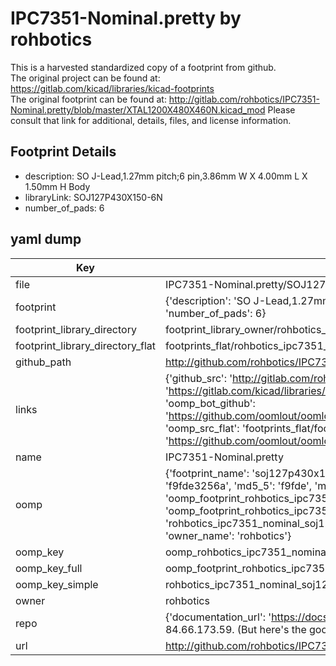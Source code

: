# IPC7351-Nominal.pretty by rohbotics  
This is a harvested standardized copy of a footprint from github.  
The original project can be found at:  
https://gitlab.com/kicad/libraries/kicad-footprints  
The original footprint can be found at:
http://gitlab.com/rohbotics/IPC7351-Nominal.pretty/blob/master/XTAL1200X480X460N.kicad_mod
Please consult that link for additional, details, files, and license information.  
## Footprint Details
* description: SO J-Lead,1.27mm pitch;6 pin,3.86mm W X 4.00mm L X 1.50mm H Body  
* libraryLink: SOJ127P430X150-6N  
* number_of_pads: 6  
## yaml dump  
| Key | Value |  
| --- | --- |  
| file | IPC7351-Nominal.pretty/SOJ127P430X150-6N.kicad_mod |  
| footprint | {'description': 'SO J-Lead,1.27mm pitch;6 pin,3.86mm W X 4.00mm L X 1.50mm H Body', 'libraryLink': 'SOJ127P430X150-6N', 'number_of_pads': 6} |  
| footprint_library_directory | footprint_library_owner/rohbotics_IPC7351-Nominal.pretty |  
| footprint_library_directory_flat | footprints_flat/rohbotics_ipc7351_nominal_soj127p430x150_6n/working |  
| github_path | http://github.com/rohbotics/IPC7351-Nominal.pretty/blob/master/SOJ127P430X150-6N.kicad_mod |  
| links | {'github_src': 'http://gitlab.com/rohbotics/IPC7351-Nominal.pretty/blob/master/XTAL1200X480X460N.kicad_mod', 'github_src_repo': 'https://gitlab.com/kicad/libraries/kicad-footprints', 'oomp_bot': 'footprints/rohbotics_ipc7351_nominal_soj127p430x150_6n/working', 'oomp_bot_github': 'https://github.com/oomlout/oomlout_oomp_footprint_bot/tree/main/footprints/rohbotics_ipc7351_nominal_soj127p430x150_6n/working', 'oomp_src_flat': 'footprints_flat/footprints_flat/rohbotics_ipc7351_nominal_soj127p430x150_6n/working', 'oomp_src_flat_github': 'https://github.com/oomlout/oomlout_oomp_footprint_src/tree/main/footprints_flat/rohbotics_ipc7351_nominal_soj127p430x150_6n/working'} |  
| name | IPC7351-Nominal.pretty |  
| oomp | {'footprint_name': 'soj127p430x150_6n', 'library_name': 'ipc7351_nominal', 'md5': 'f9fde3256afbbf3abfd135f4f24d178a', 'md5_10': 'f9fde3256a', 'md5_5': 'f9fde', 'md5_6': 'f9fde3', 'oomp_key': 'oomp_rohbotics_ipc7351_nominal_soj127p430x150_6n', 'oomp_key_extra': 'oomp_footprint_rohbotics_ipc7351_nominal_soj127p430x150_6n', 'oomp_key_full': 'oomp_footprint_rohbotics_ipc7351_nominal_soj127p430x150_6n_f9fde3', 'oomp_key_simple': 'rohbotics_ipc7351_nominal_soj127p430x150_6n', 'original_filename': 'IPC7351-Nominal.pretty/SOJ127P430X150-6N.kicad_mod', 'owner_name': 'rohbotics'} |  
| oomp_key | oomp_rohbotics_ipc7351_nominal_soj127p430x150_6n |  
| oomp_key_full | oomp_footprint_rohbotics_ipc7351_nominal_soj127p430x150_6n |  
| oomp_key_simple | rohbotics_ipc7351_nominal_soj127p430x150_6n |  
| owner | rohbotics |  
| repo | {'documentation_url': 'https://docs.github.com/rest/overview/resources-in-the-rest-api#rate-limiting', 'message': "API rate limit exceeded for 84.66.173.59. (But here's the good news: Authenticated requests get a higher rate limit. Check out the documentation for more details.)"} |  
| url | http://github.com/rohbotics/IPC7351-Nominal.pretty |  

